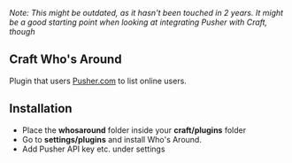 _Note: This might be outdated, as it hasn't been touched in 2 years. It might be a good starting point when looking at integrating Pusher with Craft, though_

## Craft Who's Around
Plugin that users [Pusher.com](http://www.pusher.com/) to list online users.

## Installation
* Place the **whosaround** folder inside your **craft/plugins** folder
* Go to **settings/plugins** and install Who's Around.
* Add Pusher API key etc. under settings
